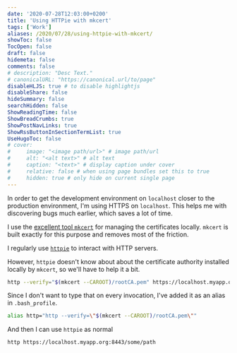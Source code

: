 ```yaml
---
date: '2020-07-28T12:03:00+0200'
title: 'Using HTTPie with mkcert'
tags: ['Work']
aliases: /2020/07/28/using-httpie-with-mkcert/
showToc: false
TocOpen: false
draft: false
hidemeta: false
comments: false
# description: "Desc Text."
# canonicalURL: "https://canonical.url/to/page"
disableHLJS: true # to disable highlightjs
disableShare: false
hideSummary: false
searchHidden: false
ShowReadingTime: false
ShowBreadCrumbs: true
ShowPostNavLinks: true
ShowRssButtonInSectionTermList: true
UseHugoToc: false
# cover:
#     image: "<image path/url>" # image path/url
#     alt: "<alt text>" # alt text
#     caption: "<text>" # display caption under cover
#     relative: false # when using page bundles set this to true
#     hidden: true # only hide on current single page
---
```

In order to get the development environment on `localhost` closer to the production environment, I'm using HTTPS on `localhost`. This helps me with discovering bugs much earlier, which saves a lot of time.

I use the [excellent tool `mkcert`](https://blog.filippo.io/mkcert-valid-https-certificates-for-localhost/) for managing the certificates locally. `mkcert` is built exactly for this purpose and removes most of the friction.

I regularly use [`httpie`](https://httpie.org) to interact with HTTP servers.

However, `httpie` doesn't know about about the certificate authority installed locally by `mkcert`, so we'll have to help it a bit.

```sh
http --verify="$(mkcert --CAROOT)/rootCA.pem" https://localhost.myapp.org:8443/some/path
```

Since I don't want to type that on every invocation, I've added it as an alias in `.bash_profile`.

```sh
alias http="http --verify=\"$(mkcert --CAROOT)/rootCA.pem\""
```

And then I can use `httpie` as normal

```sh
http https://localhost.myapp.org:8443/some/path
```
